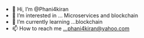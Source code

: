 - 👋 Hi, I’m @Phani4kiran
- 👀 I’m interested in ... Microservices and blockchain 
- 🌱 I’m currently learning ...blockchain 
- 📫 How to reach me ...phani4kiran@yahoo.com 

<!---
Phani4kiran/Phani4kiran is a ✨ special ✨ repository because its `README.md` (this file) appears on your GitHub profile.
You can click the Preview link to take a look at your changes.
--->
